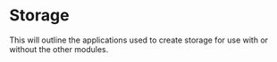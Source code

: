# Storage

This will outline the applications used to create storage for use with or without the other modules.
